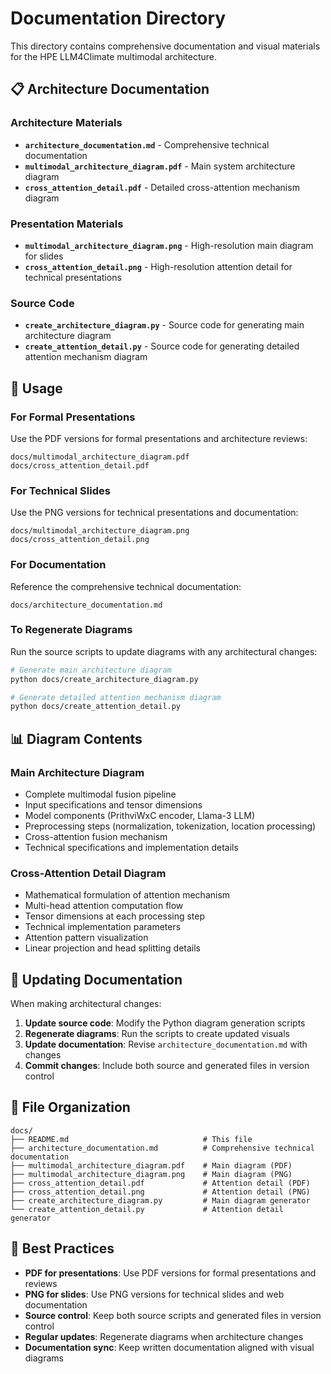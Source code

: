 # Documentation Directory

This directory contains comprehensive documentation and visual materials for the HPE LLM4Climate multimodal architecture.

## 📋 Architecture Documentation

### **Architecture Materials**
- **`architecture_documentation.md`** - Comprehensive technical documentation
- **`multimodal_architecture_diagram.pdf`** - Main system architecture diagram
- **`cross_attention_detail.pdf`** - Detailed cross-attention mechanism diagram

### **Presentation Materials**
- **`multimodal_architecture_diagram.png`** - High-resolution main diagram for slides
- **`cross_attention_detail.png`** - High-resolution attention detail for technical presentations

### **Source Code**
- **`create_architecture_diagram.py`** - Source code for generating main architecture diagram
- **`create_attention_detail.py`** - Source code for generating detailed attention mechanism diagram

## 🎯 Usage

### For Formal Presentations
Use the PDF versions for formal presentations and architecture reviews:
```
docs/multimodal_architecture_diagram.pdf
docs/cross_attention_detail.pdf
```

### For Technical Slides
Use the PNG versions for technical presentations and documentation:
```
docs/multimodal_architecture_diagram.png
docs/cross_attention_detail.png
```

### For Documentation
Reference the comprehensive technical documentation:
```
docs/architecture_documentation.md
```

### To Regenerate Diagrams
Run the source scripts to update diagrams with any architectural changes:
```bash
# Generate main architecture diagram
python docs/create_architecture_diagram.py

# Generate detailed attention mechanism diagram
python docs/create_attention_detail.py
```

## 📊 Diagram Contents

### Main Architecture Diagram
- Complete multimodal fusion pipeline
- Input specifications and tensor dimensions
- Model components (PrithviWxC encoder, Llama-3 LLM)
- Preprocessing steps (normalization, tokenization, location processing)
- Cross-attention fusion mechanism
- Technical specifications and implementation details

### Cross-Attention Detail Diagram
- Mathematical formulation of attention mechanism
- Multi-head attention computation flow
- Tensor dimensions at each processing step
- Technical implementation parameters
- Attention pattern visualization
- Linear projection and head splitting details

## 🔄 Updating Documentation

When making architectural changes:

1. **Update source code**: Modify the Python diagram generation scripts
2. **Regenerate diagrams**: Run the scripts to create updated visuals
3. **Update documentation**: Revise `architecture_documentation.md` with changes
4. **Commit changes**: Include both source and generated files in version control

## 📁 File Organization

```
docs/
├── README.md                              # This file
├── architecture_documentation.md          # Comprehensive technical documentation
├── multimodal_architecture_diagram.pdf    # Main diagram (PDF)
├── multimodal_architecture_diagram.png    # Main diagram (PNG)
├── cross_attention_detail.pdf             # Attention detail (PDF)
├── cross_attention_detail.png             # Attention detail (PNG)
├── create_architecture_diagram.py         # Main diagram generator
└── create_attention_detail.py             # Attention detail generator
```

## 🎯 Best Practices

- **PDF for presentations**: Use PDF versions for formal presentations and reviews
- **PNG for slides**: Use PNG versions for technical slides and web documentation
- **Source control**: Keep both source scripts and generated files in version control
- **Regular updates**: Regenerate diagrams when architecture changes
- **Documentation sync**: Keep written documentation aligned with visual diagrams
